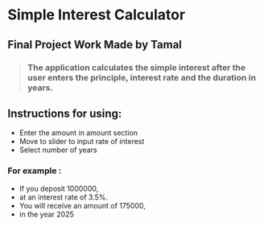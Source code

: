 # Simple Interest Calculator

## Final Project Work Made by Tamal
>
>### The application calculates the simple interest after the user enters the principle, interest rate and the duration in years.
>
## Instructions for using:
- Enter the amount in amount section
- Move to slider to input rate of interest
- Select number of years

### For example :
- If you deposit 1000000,
- at an interest rate of 3.5%.
- You will receive an amount of 175000,
- in the year 2025

